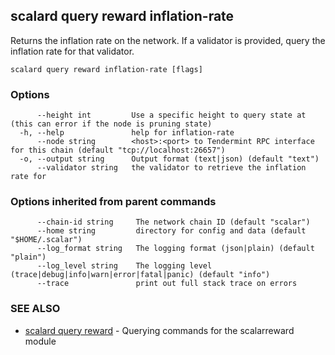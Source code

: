 ## scalard query reward inflation-rate

Returns the inflation rate on the network. If a validator is provided, query the inflation rate for that validator.

```
scalard query reward inflation-rate [flags]
```

### Options

```
      --height int         Use a specific height to query state at (this can error if the node is pruning state)
  -h, --help               help for inflation-rate
      --node string        <host>:<port> to Tendermint RPC interface for this chain (default "tcp://localhost:26657")
  -o, --output string      Output format (text|json) (default "text")
      --validator string   the validator to retrieve the inflation rate for
```

### Options inherited from parent commands

```
      --chain-id string     The network chain ID (default "scalar")
      --home string         directory for config and data (default "$HOME/.scalar")
      --log_format string   The logging format (json|plain) (default "plain")
      --log_level string    The logging level (trace|debug|info|warn|error|fatal|panic) (default "info")
      --trace               print out full stack trace on errors
```

### SEE ALSO

- [scalard query reward](scalard_query_reward.md) - Querying commands for the scalarreward module
